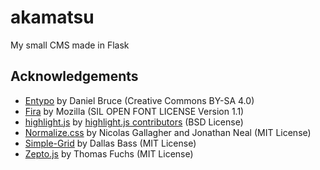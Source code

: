 # akamatsu
My small CMS made in Flask

## Acknowledgements

- [Entypo](http://entypo.com) by Daniel Bruce (Creative Commons BY-SA 4.0)
- [Fira](https://github.com/mozilla/Fira) by Mozilla (SIL OPEN FONT LICENSE
  Version 1.1)
- [highlight.js](https://highlightjs.org) by [highlight.js
  contributors](https://github.com/isagalaev/highlight.js/blob/master/AUTHORS.en.txt) (BSD License)
- [Normalize.css](https://github.com/nercolas/normalize.css) by Nicolas
  Gallagher and Jonathan Neal (MIT License)
- [Simple-Grid](https://github.com/ThisIsDallas/Simple-Grid) by Dallas Bass
  (MIT License)
- [Zepto.js](http://zeptojs.com) by Thomas Fuchs (MIT License)

